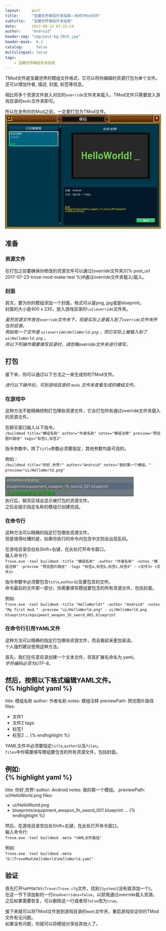 ```yaml
---
layout:     post
title:      "宝藏世界模组开发指南——制作TMod文件"
subtitle:   "宝藏世界模组开发指南"
date:       2017-08-13 07:21:14
author:     "Android"
header-img: "img/post-bg-2015.jpg"
header-mask:  0.3
catalog:      false
multilingual: false
tags:
    - 宝藏世界模组开发指南
---
```

TMod文件是宝藏世界的模组文件格式，它可以将你编辑的资源打包为单个文件。  
还可以增加作者, 描述, 封面, 标签等信息。

相比将多个资源文件放入对应的`override`文件夹来载入，TMod文件只需要放入游戏目录的`mods`文件夹即可。

所以在发布你的Mod之前，一定要打包为TMod文件。  
![模组列表](/img/in-post/post-trove-mod-make-tmod/模组列表.png)

## 准备
### 资源文件
在打包之前要确保你修改的资源文件可以通过[override文件夹]({% post_url 2017-07-23-trove-mod-make-test %}#通过override文件夹载入)载入。

### 封面
其次，要为你的模组添加一个封面，格式可以是png, jpg或是blueprint。  
封面的大小是400 x 230，放入游戏目录的`\ui\override`文件夹。

*虽然资源文件放在`override`文件夹下，但是实际上是载入到了`override`文件夹所在的目录。*  
*例如有一个文件是 `ui\override\HelloWorld.png` ，而它实际上被载入到了 `ui\HelloWorld.png` 。*  
*所以下列操作需要填写目录时，请忽略override文件夹进行填写。*

## 打包
接下来，你可以通过以下方法之一来生成你的TMod文件。

*进行以下操作后，可到游戏目录的 `mods` 文件夹查看生成的模组文件。*

### 在游戏中
这种方法不能精确控制打包哪些资源文件，它会打包所有通过override文件夹载入的资源文件。

在聊天窗口输入以下指令。  
`/buildmod title="模组名称" author="作者名称" notes="模组注释" preview="预览图片路径" tags="标签1,标签2"`

指令参数中，除了`title`参数必须要指定，其他参数均是可选的。

例如：  
`/buildmod title="你好,世界!" author="Android" notes="我的第一个模组。" preview="ui/HelloWorld.png"`

![BuildMod指令](/img/in-post/post-trove-mod-make-tmod/BuildMod指令.png)  
执行后，聊天区域会显示被打包的资源文件。  
之后会提示指定名称的模组已创建完成。

### 在命令行
这种方法可以精确的指定打包哪些资源文件。  
但是值得吐槽的是，如果你执行的命令内包含中文则会出现乱码。

在游戏目录空白处Shift+右键，在此处打开命令窗口。  
输入命令行:  
`Trove.exe -tool buildmod -title "模组名称" -author "作者名称" -notes "模组注释" -preview "预览图片路径" -tags "标签a,标签b,标签c,标签d" - <文件1> <文件2>`

指令参数中必须要包含`title`,`author`以及要包含的文件。  
命令最后的文件那一部分，你需要填写模组要包含的所有资源文件，包括封面。

例如:  
`Trove.exe -tool buildmod -title "HelloWorld!" -author "Android" -notes "My first mod." -preview "ui/HelloWorld.png" - ui/HelloWorld.png blueprints/equipment_weapon_1h_sword_001.blueprint`

### 在命令行引用YAML文件
这种方法可以精确的指定打包哪些资源文件，而且看起来更加易读。  
个人强烈建议使用这种方法。

首先，我们在任意目录创建一个文本文件，将其扩展名命名为.yaml。  
*字符编码必须为UTF-8。*

然后，按照以下格式编辑YAML文件。  
{% highlight yaml %}
---
title: 模组名称
author: 作者名称
notes: 模组注释
previewPath: 预览图片路径
files:
- 文件1
- 文件2
tags:
- 标签1
- 标签2
...
{% endhighlight %}

YAML文件中必须要指定`title`,`author`以及`files`。  
`files`中你需要填写模组要包含的所有资源文件，包括封面。

例如:  
{% highlight yaml %}
---
title: 你好,世界!
author: Android
notes: 我的第一个模组。
previewPath: ui/HelloWorld.png
files:
- ui/HelloWorld.png
- blueprints/equipment_weapon_1h_sword_001.blueprint
...
{% endhighlight %}

然后，在游戏目录空白处Shift+右键，在此处打开命令窗口。  
输入命令行:  
`Trove.exe -tool buildmod -meta "YAML文件路径"`

例如:  
`Trove.exe -tool buildmod -meta "D:\TroveMod\HelloWorld\HelloWorld.yaml"`

## 验证
首先打开`%APPDATA%\Trove\Trove.cfg`文件，找到`[System]`(没有就添加一个)。  
在这一节下添加新的一行`UseOverrides=false`，以禁用通过override载入资源。  
之后如果需要恢复，可以删除这一行或者将`false`改为`true`。

接下来就可以将TMod文件放到游戏目录的`mods`文件夹，重启游戏验证你的TMod文件有无问题。  
如果没有问题，你就可以将模组分享给其他人了。
